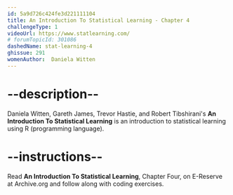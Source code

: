 ```yaml
---
id: 5a9d726c424fe3d221111104
title: An Introduction To Statistical Learning - Chapter 4
challengeType: 1
videoUrl: https://www.statlearning.com/
# forumTopicId: 301086
dashedName: stat-learning-4
ghissue: 291
womenAuthor:  Daniela Witten
---
```


# --description--

Daniela Witten, Gareth James, Trevor Hastie, and Robert Tibshirani's __An Introduction To Statistical Learning__ is an introduction to statistical learning using R (programming language).

# --instructions--

Read __An Introduction To Statistical Learning__, Chapter Four, on E-Reserve at Archive.org and follow along with coding exercises. 
